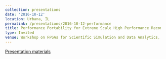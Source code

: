 ```yaml
---
collection: presentations
date: '2016-10-12'
location: Urbana, IL
permalink: /presentations/2016-10-12-performance
title: Performance Portability for Extreme Scale High Performance Reconfigurable Computing
type: Invited
venue: Workshop on FPGAs for Scientific Simulation and Data Analytics, Urbana, IL
---
```


[Presentation materials](http://www.ncsa.illinois.edu/Conferences/FPGA16)
